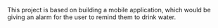 This project is based on building a mobile application, which would be giving an alarm for the user to remind them to drink water.
